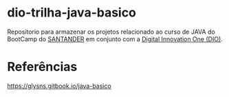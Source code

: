 # dio-trilha-java-basico
Repositorio para armazenar os projetos relacionado ao curso de JAVA do BootCamp do [SANTANDER](https://www.santander.com.br) em conjunto com a [Digital Innovation One (DIO)](https://web.dio.me/home).

# Referências
https://glysns.gitbook.io/java-basico
